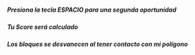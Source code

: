

##### Presiona la tecla ESPACIO para una segunda oportunidad
##### Tu Score será calculado 
##### Los bloques se desvanecen al tener contacto con mi polígono





